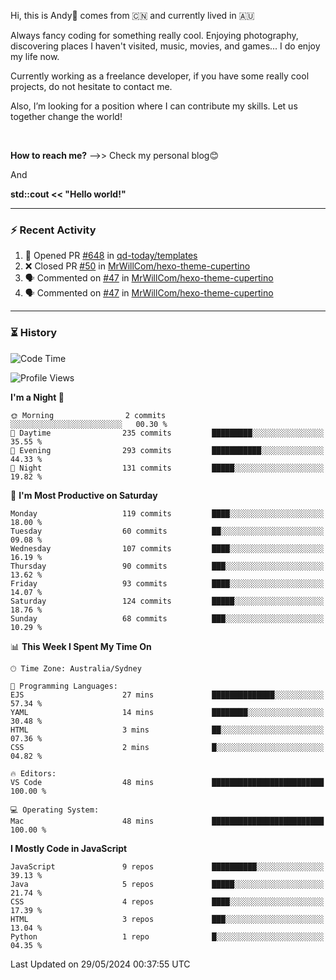 Hi, this is Andy👋 comes from :cn: and currently lived in 🇦🇺

Always fancy coding for something really cool. Enjoying photography, discovering places I haven't visited, music, movies, and games... I do enjoy my life now.

Currently working as a freelance developer, if you have some really cool projects, do not hesitate to contact me.

Also, I’m looking for a position where I can contribute my skills. Let us together change the world!

<br>

<b>How to reach me?</b> -->> Check my personal blog😊

And

**std::cout << "Hello world!"**

---

### ⚡ Recent Activity
<!--START_SECTION:activity-->
1. 💪 Opened PR [#648](https://github.com/qd-today/templates/pull/648) in [qd-today/templates](https://github.com/qd-today/templates)
2. ❌ Closed PR [#50](https://github.com/MrWillCom/hexo-theme-cupertino/pull/50) in [MrWillCom/hexo-theme-cupertino](https://github.com/MrWillCom/hexo-theme-cupertino)
3. 🗣 Commented on [#47](https://github.com/MrWillCom/hexo-theme-cupertino/issues/47#issuecomment-1879639014) in [MrWillCom/hexo-theme-cupertino](https://github.com/MrWillCom/hexo-theme-cupertino)
4. 🗣 Commented on [#47](https://github.com/MrWillCom/hexo-theme-cupertino/issues/47#issuecomment-1879638108) in [MrWillCom/hexo-theme-cupertino](https://github.com/MrWillCom/hexo-theme-cupertino)
<!--END_SECTION:activity-->

---

### ⏳ History
<!--START_SECTION:waka-->
![Code Time](http://img.shields.io/badge/Code%20Time-216%20hrs%2013%20mins-blue)

![Profile Views](http://img.shields.io/badge/Profile%20Views-0-blue)

**I'm a Night 🦉** 

```text
🌞 Morning                2 commits           ░░░░░░░░░░░░░░░░░░░░░░░░░   00.30 % 
🌆 Daytime                235 commits         █████████░░░░░░░░░░░░░░░░   35.55 % 
🌃 Evening                293 commits         ███████████░░░░░░░░░░░░░░   44.33 % 
🌙 Night                  131 commits         █████░░░░░░░░░░░░░░░░░░░░   19.82 % 
```
📅 **I'm Most Productive on Saturday** 

```text
Monday                   119 commits         ████░░░░░░░░░░░░░░░░░░░░░   18.00 % 
Tuesday                  60 commits          ██░░░░░░░░░░░░░░░░░░░░░░░   09.08 % 
Wednesday                107 commits         ████░░░░░░░░░░░░░░░░░░░░░   16.19 % 
Thursday                 90 commits          ███░░░░░░░░░░░░░░░░░░░░░░   13.62 % 
Friday                   93 commits          ████░░░░░░░░░░░░░░░░░░░░░   14.07 % 
Saturday                 124 commits         █████░░░░░░░░░░░░░░░░░░░░   18.76 % 
Sunday                   68 commits          ███░░░░░░░░░░░░░░░░░░░░░░   10.29 % 
```


📊 **This Week I Spent My Time On** 

```text
🕑︎ Time Zone: Australia/Sydney

💬 Programming Languages: 
EJS                      27 mins             ██████████████░░░░░░░░░░░   57.34 % 
YAML                     14 mins             ████████░░░░░░░░░░░░░░░░░   30.48 % 
HTML                     3 mins              ██░░░░░░░░░░░░░░░░░░░░░░░   07.36 % 
CSS                      2 mins              █░░░░░░░░░░░░░░░░░░░░░░░░   04.82 % 

🔥 Editors: 
VS Code                  48 mins             █████████████████████████   100.00 % 

💻 Operating System: 
Mac                      48 mins             █████████████████████████   100.00 % 
```

**I Mostly Code in JavaScript** 

```text
JavaScript               9 repos             ██████████░░░░░░░░░░░░░░░   39.13 % 
Java                     5 repos             █████░░░░░░░░░░░░░░░░░░░░   21.74 % 
CSS                      4 repos             ████░░░░░░░░░░░░░░░░░░░░░   17.39 % 
HTML                     3 repos             ███░░░░░░░░░░░░░░░░░░░░░░   13.04 % 
Python                   1 repo              █░░░░░░░░░░░░░░░░░░░░░░░░   04.35 % 
```




 Last Updated on 29/05/2024 00:37:55 UTC
<!--END_SECTION:waka-->


<!---
JinchuanL/JinchuanL is a ✨ special ✨ repository because its `README.md` (this file) appears on your GitHub profile.
You can click the Preview link to take a look at your changes.
--->

